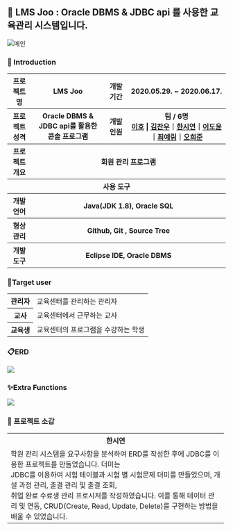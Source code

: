 ## 🍋 LMS Joo : Oracle DBMS & JDBC api 를 사용한 교육관리 시스템입니다.
![메인](https://user-images.githubusercontent.com/66079830/91794191-650dcd00-ec55-11ea-88f4-438f6dbcf61e.png)
    
### 👋 Introduction
<table>
    <tr>
        <th width="11%">프로젝트 명 </th>
        <th>LMS Joo</th>
        <th>개발기간</th>
        <th>2020.05.29. ~ 2020.06.17.</th>
    </tr>
    <tr>
        <th>프로젝트 성격</th>
        <th>Oracle DBMS & JDBC api를 활용한 <br>콘솔 프로그램</th>
        <th>개발인원</th>
        <th>팀 / 6명<br>
            <a href="https://github.com/leeho1110">이호</a> | <a href="https://github.com/chanu2757">김찬우</a>｜<a href="https://github.com/ithansiyeon">한시연</a>｜<a href="https://github.com/Doyun-Claire-Lee">이도윤</a>｜<a href="https://github.com/Yerim-Choi">최예림</a>｜<a href="https://github.com/12345hejun">오희준</a> 
        </th>
    </tr>
    <tr>
        <th>프로젝트 개요</th>
        <th colspan="3">회원 관리 프로그램</th>
    </tr>
    <tr>
        <th colspan="5">사용 도구</th>
    </tr>
    <tr>
        <th>개발언어</th>
        <th colspan="3">Java(JDK 1.8), Oracle SQL</th>
    </tr>
    <tr>
        <th>형상관리</th>
        <th colspan="3">Github, Git , Source Tree</th>
    </tr>
    <tr>
        <th>개발도구</th>
        <th colspan="3">Eclipse IDE, Oracle DBMS</th>
    </tr>
</table>



### 🙋Target user
<table>
    <tr>
        <th>관리자</th>
        <td>교육센터를 관리하는 관리자</td>
    </tr>
    <tr>
        <th>교사</th>
        <td>교육센터에서 근무하는 교사</td>
    </tr>
    <tr>
        <th>교육생</th>
        <td>교육센터의 프로그램을 수강하는 학생</td>
    </tr>
</table>

### 📋ERD 
<!--이미지 삽입-->
<img src="https://user-images.githubusercontent.com/62372281/89610380-4fef8980-d8b5-11ea-9bdf-b673e13e3ec3.PNG"></img>


### ✨Extra Functions
<img src="https://user-images.githubusercontent.com/62372281/89610196-e4a5b780-d8b4-11ea-83ba-8083a3c4497f.PNG"></img>

### :mega: 프로젝트 소감

<table style="width:500px;">
    <tr>
        <th>한시연</th>
    </tr>
    <tr>
        <td>
            학원 관리 시스템을 요구사항을 분석하여 ERD를 작성한 후에 JDBC를 이용한 프로젝트를 만들었습니다. 더미는<br> 
            JDBC를 이용하여 시험 테이블과 시험 별 시험문제 더미를 만들었으며, 개설 과정 관리, 출결 관리 및 출결 조회,<br> 
            취업 완료 수료생 관리 프로시저를 작성하였습니다. 이를 통해 데이터 관리 및 연동, CRUD(Create, Read, Update, Delete)를 구현하는 방법을 배울 수 있었습니다. 
        </td>
    </tr>
</table>
                                                                                                                                      
